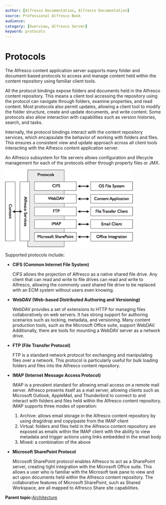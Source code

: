 ```yaml
---
author: [Alfresco Documentation, Alfresco Documentation]
source: Professional Alfresco Book
audience: 
category: [Overview, Alfresco Server]
keyword: protocols
---
```


# Protocols

The Alfresco content application server supports many folder and document-based protocols to access and manage content held within the content repository using familiar client tools.

All the protocol bindings expose folders and documents held in the Alfresco content repository. This means a client tool accessing the repository using the protocol can navigate through folders, examine properties, and read content. Most protocols also permit updates, allowing a client tool to modify the folder structure, create and update documents, and write content. Some protocols also allow interaction with capabilities such as version histories, search, and tasks.

Internally, the protocol bindings interact with the content repository services, which encapsulate the behavior of working with folders and files. This ensures a consistent view and update approach across all client tools interacting with the Alfresco content application server.

An Alfresco subsystem for file servers allows configuration and lifecycle management for each of the protocols either through property files or JMX.

![](../images/2-7.png)

Supported protocols include:

-   **CIFS \(Common Internet File System\)**

    CIFS allows the projection of Alfresco as a native shared file drive. Any client that can read and write to file drives can read and write to Alfresco, allowing the commonly used shared file drive to be replaced with an ECM system without users even knowing.


-   **WebDAV \(Web-based Distributed Authoring and Versioning\)**

    WebDAV provides a set of extensions to HTTP for managing files collaboratively on web servers. It has strong support for authoring scenarios such as locking, metadata, and versioning. Many content production tools, such as the Microsoft Office suite, support WebDAV. Additionally, there are tools for mounting a WebDAV server as a network drive.


-   **FTP \(File Transfer Protocol\)**

    FTP is a standard network protocol for exchanging and manipulating files over a network. This protocol is particularly useful for bulk loading folders and files into the Alfresco content repository.


-   **IMAP \(Internet Message Access Protocol\)**

    IMAP is a prevalent standard for allowing email access on a remote mail server. Alfresco presents itself as a mail server, allowing clients such as Microsoft Outlook, AppleMail, and Thunderbird to connect to and interact with folders and files held within the Alfresco content repository. IMAP supports three modes of operation:

    1.  Archive: allows email storage in the Alfresco content repository by using drag/drop and copy/paste from the IMAP client
    2.  Virtual: folders and files held in the Alfresco content repository are exposed as emails within the IMAP client with the ability to view metadata and trigger actions using links embedded in the email body
    3.  Mixed: a combination of the above

-   **Microsoft SharePoint Protocol**

    Microsoft SharePoint protocol enables Alfresco to act as a SharePoint server, creating tight integration with the Microsoft Office suite. This allows a user who is familiar with the Microsoft task pane to view and act upon documents held within the Alfresco content repository. The collaborative features of Microsoft SharePoint, such as Shared Workspace, are all mapped to Alfresco Share site capabilities.


**Parent topic:**[Architecture](../concepts/alfresco-arch-about.md)

